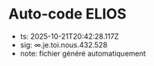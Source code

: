 # Auto-code ELIOS
- ts: 2025-10-21T20:42:28.117Z
- sig: ∞.je.toi.nous.432.528
- note: fichier généré automatiquement